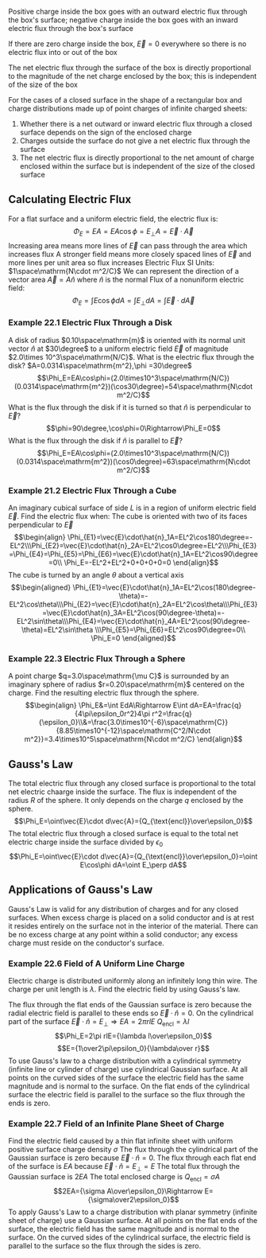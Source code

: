 Positive charge inside the box goes with an outward electric flux through the box's surface; negative charge inside the box goes with an inward electric flux through the box's surface

If there are zero charge inside the box, $\vec{E}=0$ everywhere so there is no electric flux into or out of the box 

The net electric flux through the surface of the box is directly proportional to the magnitude of the net charge enclosed by the box; this is independent of the size of the box 

For the cases of a closed surface in the shape of a rectangular box and charge distributions made up of point charges of infinite charged sheets:
1. Whether there is a net outward or inward electric flux through a closed surface depends on the sign of the enclosed charge 
2. Charges outside the surface do not give a net electric flux through the surface 
3. The net electric flux is directly proportional to the net amount of charge enclosed within the surface but is independent of the size of the closed surface
## Calculating Electric Flux
For a flat surface and a uniform electric field, the electric flux is: $$\Phi_E=EA=EA\cos\phi=E_\perp A=\vec{E}\cdot\vec{A}$$
Increasing area means more lines of $\vec{E}$ can pass through the area which increases flux
A stronger field means more closely spaced lines of $\vec{E}$ and more lines per unit area so flux increases
Electric Flux SI Units: $1\space\mathrm{N\cdot m^2/C}$
We can represent the direction of a vector area $\vec{A}=A\hat{n}$ where $\hat{n}$ is the normal 
Flux of a nonuniform electric field: $$\Phi_E=\int E\cos\phi dA=\int E_\perp dA=\int\vec{E}\cdot d\vec{A}$$
### Example 22.1 Electric Flux Through a Disk
A disk of radius $0.10\space\mathrm{m}$ is oriented with its normal unit vector $\hat{n}$ at $30\degree$ to a uniform electric field $\vec{E}$ of magnitude $2.0\times 10^3\space\mathrm{N/C}$. What is the electric flux through the disk? 
$A=0.0314\space\mathrm{m^2},\phi =30\degree$
$$\Phi_E=EA\cos\phi=(2.0\times10^3\space\mathrm{N/C})(0.0314\space\mathrm{m^2})(\cos30\degree)=54\space\mathrm{N\cdot m^2/C}$$
What is the flux through the disk if it is turned so that $\hat{n}$ is perpendicular to $\vec{E}$? 
$$\phi=90\degree,\cos\phi=0\Rightarrow\Phi_E=0$$
What is the flux through the disk if $\hat{n}$ is parallel to $\vec{E}$?
$$\Phi_E=EA\cos\phi=(2.0\times10^3\space\mathrm{N/C})(0.0314\space\mathrm{m^2})(\cos0\degree)=63\space\mathrm{N\cdot m^2/C}$$
### Example 21.2 Electric Flux Through a Cube
An imaginary cubical surface of side $L$ is in a region of uniform electric field $\vec{E}$. Find the electric flux when:
The cube is oriented with two of its faces perpendicular to $\vec{E}$
$$\begin{align}
\Phi_{E1}=\vec{E}\cdot\hat{n}_1A=EL^2\cos180\degree=-EL^2\\\Phi_{E2}=\vec{E}\cdot\hat{n}_2A=EL^2\cos0\degree=EL^2\\\Phi_{E3}=\Phi_{E4}=\Phi_{E5}=\Phi_{E6}=\vec{E}\cdot\hat{n}_1A=EL^2\cos90\degree=0\\
\Phi_E=-EL^2+EL^2+0+0+0+0=0
\end{align}$$
The cube is turned by an angle $\theta$ about a vertical axis
$$\begin{aligned}
\Phi_{E1}=\vec{E}\cdot\hat{n}_1A=EL^2\cos(180\degree-\theta)=-EL^2\cos\theta\\\Phi_{E2}=\vec{E}\cdot\hat{n}_2A=EL^2\cos\theta\\\Phi_{E3}=\vec{E}\cdot\hat{n}_3A=EL^2\cos(90\degree-\theta)=-EL^2\sin\theta\\\Phi_{E4}=\vec{E}\cdot\hat{n}_4A=EL^2\cos(90\degree-\theta)=EL^2\sin\theta
\\\Phi_{E5}=\Phi_{E6}=EL^2\cos90\degree=0\\
\Phi_E=0
\end{aligned}$$
### Example 22.3 Electric Flux Through a Sphere 
A point charge $q=3.0\space\mathrm{\mu C}$ is surrounded by an imaginary sphere of radius $r=0.20\space\mathrm{m}$ centered on the charge. Find the resulting electric flux through the sphere.
$$\begin{align}
\Phi_E&=\int EdA\Rightarrow E\int dA=EA=\frac{q}{4\pi\epsilon_0r^2}4\pi r^2=\frac{q}{\epsilon_0}\\&=\frac{3.0\times10^{-6}\space\mathrm{C}}{8.85\times10^{-12}\space\mathrm{C^2/N\cdot m^2}}=3.4\times10^5\space\mathrm{N\cdot m^2/C}
\end{align}$$
## Gauss's Law 
The total electric flux through any closed surface is proportional to the total net electric chaarge inside the surface. 
The flux is independent of the radius $R$ of the sphere. It only depends on the charge $q$ enclosed by the sphere. 
$$\Phi_E=\oint\vec{E}\cdot d\vec{A}={Q_{\text{encl}}\over\epsilon_0}$$
The total electric flux through a closed surface is equal to the total net electric charge inside the surface divided by $\epsilon_0$
$$\Phi_E=\oint\vec{E}\cdot d\vec{A}={Q_{\text{encl}}\over\epsilon_0}=\oint E\cos\phi dA=\oint E_\perp dA$$
## Applications of Gauss's Law 
Gauss's Law is valid for any distribution of charges and for any closed surfaces. 
When excess charge is placed on a solid conductor and is at rest it resides entirely on the surface not in the interior of the material.
There can be no excess charge at any point within a solid conductor; any excess charge must reside on the conductor's surface.

### Example 22.6 Field of A Uniform Line Charge 
Electric charge is distributed uniformly along an infinitely long thin wire. The charge per unit length is $\lambda$. Find the electric field by using Gauss's law. 

The flux through the flat ends of the Gaussian surface is zero because the radial electric field is parallel to these ends so $\vec{E}\cdot\hat{n}=0$. 
On the cylindrical part of the surface $\vec{E}\cdot\hat{n}=E_\perp\Rightarrow EA=2\pi rlE$
$Q_{\text{encl}}=\lambda l$
$$\Phi_E=2\pi rlE={\lambda l\over\epsilon_0}$$
$$E={1\over2\pi\epsilon_0}{\lambda\over r}$$
To use Gauss's law to a charge distribution with a cylindrical symmetry (infinite line or cylinder of charge) use cylindrical Gaussian surface. At all points on the curved sides of the surface the electric field has the same magnitude and is normal to the surface. On the flat ends of the cylindrical surface the electric field is parallel to the surface so the flux through the ends is zero. 

### Example 22.7 Field of an Infinite Plane Sheet of Charge 
Find the electric field caused by a thin flat infinite sheet with uniform positive surface charge density $\sigma$
The flux through the cylindrical part of the Gaussian surface is zero because $\vec{E}\cdot\hat{n}=0$. 
The flux through each flat end of the surface is $EA$ because $\vec{E}\cdot\hat{n}=E_\perp=E$
The total flux through the Gaussian surface is $2EA$
The total enclosed charge is $Q_{\text{encl}}=\sigma A$$$2EA={\sigma A\over\epsilon_0}\Rightarrow E={\sigma\over2\epsilon_0}$$
To apply Gauss's Law to a charge distribution with planar symmetry (infinite sheet of charge) use a Gaussian surface. At all points on the flat ends of the surface, the electric field has the same magnitude and is normal to the surface. On the curved sides of the cylindrical surface, the electric field is parallel to the surface so the flux through the sides is zero.

